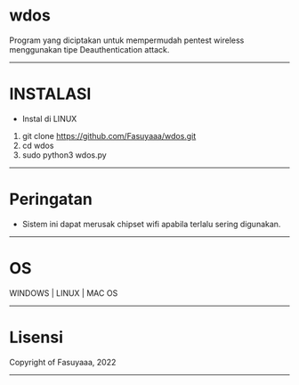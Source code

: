 # wdos
Program yang diciptakan untuk mempermudah pentest wireless menggunakan tipe Deauthentication attack.

-------------------------------------------------------------------------------------------------------
# INSTALASI
- Instal di LINUX
1. git clone https://github.com/Fasuyaaa/wdos.git
2. cd wdos
3. sudo python3 wdos.py

---------------------------------------------------------------------------------------------------------
# Peringatan
- Sistem ini dapat merusak chipset wifi apabila terlalu sering digunakan.

---------------------------------------------------------------------------------------------------------
# OS
WINDOWS | LINUX | MAC OS

------------------------------------------------------------
# Lisensi
Copyright of Fasuyaaa, 2022  

-------------------------------------------------------------

